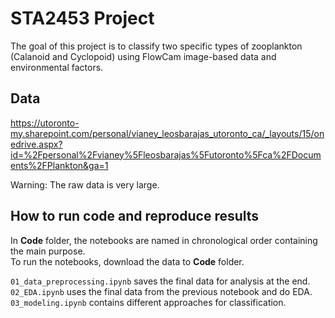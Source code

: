 # STA2453 Project
The goal of this project is to classify two specific types of zooplankton (Calanoid and Cyclopoid) using FlowCam
image-based data and environmental factors.

## Data
https://utoronto-my.sharepoint.com/personal/vianey_leosbarajas_utoronto_ca/_layouts/15/onedrive.aspx?id=%2Fpersonal%2Fvianey%5Fleosbarajas%5Futoronto%5Fca%2FDocuments%2FPlankton&ga=1 

Warning: The raw data is very large. 

## How to run code and reproduce results
In **Code** folder, the notebooks are named in chronological order containing the main purpose.   
To run the notebooks, download the data to **Code** folder. 

`01_data_preprocessing.ipynb` saves the final data for analysis at the end.   
`02_EDA.ipynb` uses the final data from the previous notebook and do EDA.   
`03_modeling.ipynb` contains different approaches for classification.   
